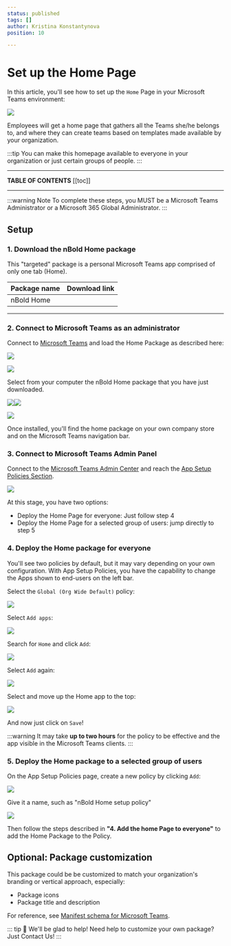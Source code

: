 ```yaml
---
status: published
tags: []
author: Kristina Konstantynova
position: 10

---
```

# Set up the Home Page

In this article, you'll see how to set up the `Home` Page in your Microsoft Teams environment:

![](https://downloads.intercomcdn.com/i/o/175631759/31ded0f5316a7f707c5752af/image.png)

Employees will get a home page that gathers all the Teams she/he belongs to, and where they can create teams based on templates made available by your organization.

:::tip You can make this homepage available to everyone in your organization or just certain groups of people. :::

***

**TABLE OF CONTENTS**
[[toc\]]

***

:::warning Note
To complete these steps, you MUST be a Microsoft Teams Administrator or a Microsoft 365 Global Administrator.
:::

## Setup

### 1. Download the nBold Home package

This "targeted" package is a personal Microsoft Teams app comprised of only one tab (Home).

| Package name | Download link |
| --- | --- |
| nBold Home |  |https://dist.salestim.io/packages/io.nbold.targeted.home.prd.zip |

<hr/>

### 2. Connect to Microsoft Teams as an administrator

Connect to [Microsoft Teams](https://teams.microsoft.com) and load the Home Package as described here:

![](/uploads/home-page.png)

![](https://downloads.intercomcdn.com/i/o/442958778/717597f2312a2e0e1829cf7a/2022-01-04_11-52-01.png)

Select from your computer the nBold Home package that you have just downloaded.

![](/uploads/home-page-1.png)![](/uploads/add-home.png)

![](https://downloads.intercomcdn.com/i/o/442959300/32e37d44e7c306fe23d9c902/home+app+pinned.png)

Once installed, you'll find the home package on your own company store and on the Microsoft Teams navigation bar.

### 3. Connect to Microsoft Teams Admin Panel

Connect to the [Microsoft Teams Admin Center](https://admin.teams.microsoft.com/) and reach the [App Setup Policies Section](https://admin.teams.microsoft.com/policies/app-setup).

![](https://downloads.intercomcdn.com/i/o/164959617/c9f596e883c3f0cc24cd116f/image.png)

At this stage, you have two options:

* Deploy the Home Page for everyone: Just follow step 4
* Deploy the Home Page for a selected group of users: jump directly to step 5

### 4. Deploy the Home package for everyone

You'll see two policies by default, but it may vary depending on your own configuration. With App Setup Policies, you have the capability to change the Apps shown to end-users on the left bar.

Select the `Global (Org Wide Default)` policy:

![](https://downloads.intercomcdn.com/i/o/164963877/85ff3c22723fffe3ebcdb51c/image.png)

Select `Add apps`:

![](https://downloads.intercomcdn.com/i/o/164962343/e6d518a5dd5393427e9232a3/image.png)

Search for `Home` and click `Add`:

![](/media/add-home-1.png)

Select `Add` again:

![](/media/add-home-2.png)

Select and move up the Home app to the top:

![](/media/add-home-3.png)

And now just click on `Save`!

:::warning
It may take **up to two hours** for the policy to be effective and the app visible in the Microsoft Teams clients.
:::

### 5. Deploy the Home package to a selected group of users

On the App Setup Policies page, create a new policy by clicking `Add`:

![](https://downloads.intercomcdn.com/i/o/164966410/ea62789ceeebfe3875d4271a/image.png)

Give it a name, such as "nBold Home setup policy"

![](/media/add-home-page-5.png)

Then follow the steps described in **"4. Add the home Page to everyone"** to add the Home Package to the Policy.

## Optional: Package customization

This package could be be customized to match your organization's branding or vertical approach, especially:

* Package icons
* Package title and description

For reference, see [Manifest schema for Microsoft Teams](https://docs.microsoft.com/en-us/microsoftteams/platform/resources/schema/manifest-schema).

::: tip 👋 We'll be glad to help!
Need help to customize your own package? Just <a onclick="Intercom('showNewMessage');">Contact Us!</a>
:::